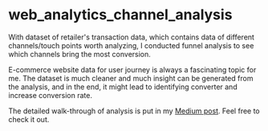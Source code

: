 # web_analytics_channel_analysis
With dataset of retailer's transaction data, which contains data of different channels/touch points worth analyzing, I conducted funnel analysis to see which channels bring the most conversion. 

E-commerce website data for user journey is always a fascinating topic for me. The dataset is much cleaner and much insight can be generated from the analysis, and in the end, it might lead to identifying converter and increase conversion rate.

The detailed walk-through of analysis is put in my [Medium post](https://medium.com/@henryfeng/customer-funnel-analysis-for-online-retailer-using-pivot-table-and-clustering-in-python-bdcc88824d0b). Feel free to check it out.
